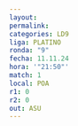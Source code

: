 ```yaml
---
layout: 
permalink: 
categories: LD9
liga: PLATINO
ronda: "9"
fecha: 11.11.24
hora: '"21:50"'
match: 1
local: POA
r1: 0
r2: 0
out: ASU
---
```

